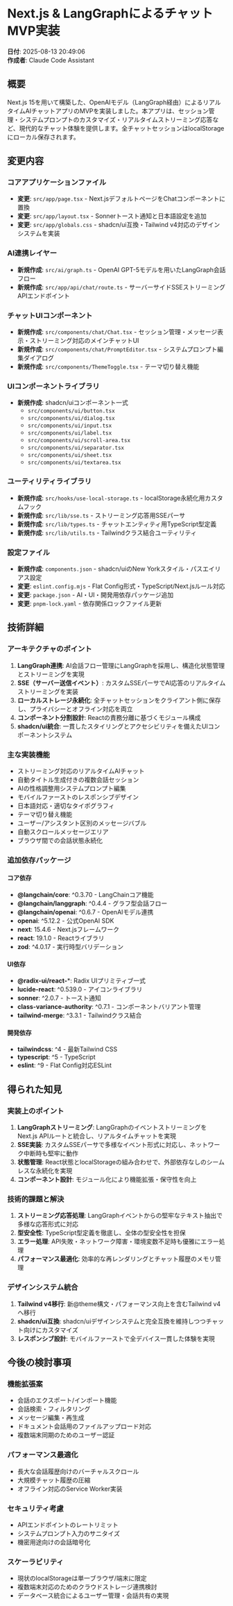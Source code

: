 # Next.js & LangGraphによるチャットMVP実装

**日付**: 2025-08-13 20:49:06  
**作成者**: Claude Code Assistant

## 概要

Next.js 15を用いて構築した、OpenAIモデル（LangGraph経由）によるリアルタイムAIチャットアプリのMVPを実装しました。本アプリは、セッション管理・システムプロンプトのカスタマイズ・リアルタイムストリーミング応答など、現代的なチャット体験を提供します。全チャットセッションはlocalStorageにローカル保存されます。

## 変更内容

### コアアプリケーションファイル
- **変更**: `src/app/page.tsx` - Next.jsデフォルトページをChatコンポーネントに置換
- **変更**: `src/app/layout.tsx` - Sonnerトースト通知と日本語設定を追加
- **変更**: `src/app/globals.css` - shadcn/ui互換・Tailwind v4対応のデザインシステムを実装

### AI連携レイヤー
- **新規作成**: `src/ai/graph.ts` - OpenAI GPT-5モデルを用いたLangGraph会話フロー
- **新規作成**: `src/app/api/chat/route.ts` - サーバーサイドSSEストリーミングAPIエンドポイント

### チャットUIコンポーネント
- **新規作成**: `src/components/chat/Chat.tsx` - セッション管理・メッセージ表示・ストリーミング対応のメインチャットUI
- **新規作成**: `src/components/chat/PromptEditor.tsx` - システムプロンプト編集ダイアログ
- **新規作成**: `src/components/ThemeToggle.tsx` - テーマ切り替え機能

### UIコンポーネントライブラリ
- **新規作成**: shadcn/uiコンポーネント一式
  - `src/components/ui/button.tsx`
  - `src/components/ui/dialog.tsx`
  - `src/components/ui/input.tsx`
  - `src/components/ui/label.tsx`
  - `src/components/ui/scroll-area.tsx`
  - `src/components/ui/separator.tsx`
  - `src/components/ui/sheet.tsx`
  - `src/components/ui/textarea.tsx`

### ユーティリティライブラリ
- **新規作成**: `src/hooks/use-local-storage.ts` - localStorage永続化用カスタムフック
- **新規作成**: `src/lib/sse.ts` - ストリーミング応答用SSEパーサ
- **新規作成**: `src/lib/types.ts` - チャットエンティティ用TypeScript型定義
- **新規作成**: `src/lib/utils.ts` - Tailwindクラス結合ユーティリティ

### 設定ファイル
- **新規作成**: `components.json` - shadcn/uiのNew Yorkスタイル・パスエイリアス設定
- **変更**: `eslint.config.mjs` - Flat Config形式・TypeScript/Next.jsルール対応
- **変更**: `package.json` - AI・UI・開発用依存パッケージ追加
- **変更**: `pnpm-lock.yaml` - 依存関係ロックファイル更新

## 技術詳細

### アーキテクチャのポイント
1. **LangGraph連携**: AI会話フロー管理にLangGraphを採用し、構造化状態管理とストリーミングを実現
2. **SSE（サーバー送信イベント）**: カスタムSSEパーサでAI応答のリアルタイムストリーミングを実装
3. **ローカルストレージ永続化**: 全チャットセッションをクライアント側に保存し、プライバシーとオフライン対応を両立
4. **コンポーネント分割設計**: Reactの責務分離に基づくモジュール構成
5. **shadcn/ui統合**: 一貫したスタイリングとアクセシビリティを備えたUIコンポーネントシステム

### 主な実装機能
- ストリーミング対応のリアルタイムAIチャット
- 自動タイトル生成付きの複数会話セッション
- AIの性格調整用システムプロンプト編集
- モバイルファーストのレスポンシブデザイン
- 日本語対応・適切なタイポグラフィ
- テーマ切り替え機能
- ユーザー/アシスタント区別のメッセージバブル
- 自動スクロールメッセージエリア
- ブラウザ間での会話状態永続化

### 追加依存パッケージ

#### コア依存
- **@langchain/core**: ^0.3.70 - LangChainコア機能
- **@langchain/langgraph**: ^0.4.4 - グラフ型会話フロー
- **@langchain/openai**: ^0.6.7 - OpenAIモデル連携
- **openai**: ^5.12.2 - 公式OpenAI SDK
- **next**: 15.4.6 - Next.jsフレームワーク
- **react**: 19.1.0 - Reactライブラリ
- **zod**: ^4.0.17 - 実行時型バリデーション

#### UI依存
- **@radix-ui/react-***: Radix UIプリミティブ一式
- **lucide-react**: ^0.539.0 - アイコンライブラリ
- **sonner**: ^2.0.7 - トースト通知
- **class-variance-authority**: ^0.7.1 - コンポーネントバリアント管理
- **tailwind-merge**: ^3.3.1 - Tailwindクラス結合

#### 開発依存
- **tailwindcss**: ^4 - 最新Tailwind CSS
- **typescript**: ^5 - TypeScript
- **eslint**: ^9 - Flat Config対応ESLint

## 得られた知見

### 実装上のポイント
1. **LangGraphストリーミング**: LangGraphのイベントストリーミングをNext.js APIルートと統合し、リアルタイムチャットを実現
2. **SSE実装**: カスタムSSEパーサで多様なイベント形式に対応し、ネットワーク中断時も堅牢に動作
3. **状態管理**: React状態とlocalStorageの組み合わせで、外部依存なしのシームレスな永続化を実現
4. **コンポーネント設計**: モジュール化により機能拡張・保守性を向上

### 技術的課題と解決
1. **ストリーミング応答処理**: LangGraphイベントからの堅牢なテキスト抽出で多様な応答形式に対応
2. **型安全性**: TypeScript型定義を徹底し、全体の型安全性を担保
3. **エラー処理**: API失敗・ネットワーク障害・環境変数不足時も優雅にエラー処理
4. **パフォーマンス最適化**: 効率的な再レンダリングとチャット履歴のメモリ管理

### デザインシステム統合
1. **Tailwind v4移行**: 新@theme構文・パフォーマンス向上を含むTailwind v4へ移行
2. **shadcn/ui互換**: shadcn/uiデザインシステムと完全互換を維持しつつチャット向けにカスタマイズ
3. **レスポンシブ設計**: モバイルファーストで全デバイス一貫した体験を実現

## 今後の検討事項

### 機能拡張案
- 会話のエクスポート/インポート機能
- 会話検索・フィルタリング
- メッセージ編集・再生成
- ドキュメント会話用のファイルアップロード対応
- 複数端末同期のためのユーザー認証

### パフォーマンス最適化
- 長大な会話履歴向けのバーチャルスクロール
- 大規模チャット履歴の圧縮
- オフライン対応のService Worker実装

### セキュリティ考慮
- APIエンドポイントのレートリミット
- システムプロンプト入力のサニタイズ
- 機密用途向けの会話暗号化

### スケーラビリティ
- 現状のlocalStorageは単一ブラウザ/端末に限定
- 複数端末対応のためのクラウドストレージ連携検討
- データベース統合によるユーザー管理・会話共有の実現
